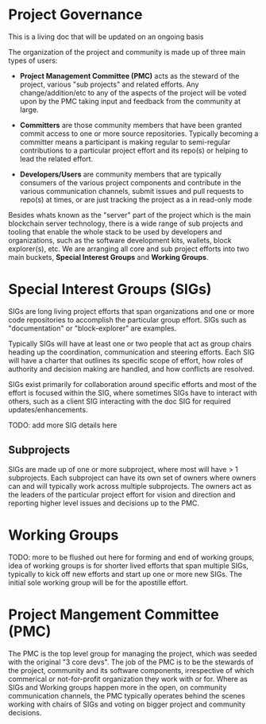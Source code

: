 # Project Governance

This is a living doc that will be updated on an ongoing basis

The organization of the project and community is made up of three main types of users:

* **Project Management Committee (PMC)** acts as the steward of the project, various "sub projects" and related efforts. Any change/addition/etc to any of the aspects of the project will be voted upon by the PMC taking input and feedback from the community at large.

* **Committers** are those community members that have been granted commit access to one or more source repositories.  Typically becoming a committer means a participant is making regular to semi-regular contributions to a particular project effort and its repo(s) or helping to lead the related effort.

* **Developers/Users** are community members that are typically consumers of the various project components and contribute in the various communication channels, submit issues and pull requests to repo(s) at times, or are just tracking the project as a in read-only mode

Besides whats known as the "server" part of the project which is the main blockchain server technology, there is a wide range of sub projects and tooling that enable the whole stack to be used by developers and organizations, such as the software development kits, wallets, block explorer(s), etc.  We are arranging all core and sub project efforts into two main buckets, **Special Interest Groups** and **Working Groups**.

# Special Interest Groups (SIGs)

SIGs are long living project efforts that span organizations and one or more code repositories to accomplish the particular group effort.  SIGs such as "documentation" or "block-explorer" are examples.

Typically SIGs will have at least one or two people that act as group chairs heading up the coordination, communication and steering efforts.  Each SIG will have a charter that outlines its specific scope of effort, how roles of authority and decision making are handled, and how conflicts are resolved.

SIGs exist primarily for collaboration around specific efforts and most of the effort is focused within the SIG, where sometimes SIGs have to interact with others, such as a client SIG interacting with the doc SIG for required updates/enhancements.

TODO: add more SIG details here

## Subprojects

SIGs are made up of one or more subproject, where most will have > 1 subprojects.  Each subproject can have its own set of owners where owners can and will typically work across multiple subprojects.  The owners act as the leaders of the particular project effort for vision and direction and reporting higher level issues and decisions up to the PMC.

# Working Groups

TODO: more to be flushed out here for forming and end of working groups, idea of working groups is for shorter lived efforts that span multiple SIGs, typically to kick off new efforts and start up one or more new SIGs.  The initial sole working group will be for the apostille effort.

# Project Mangement Committee (PMC)

The PMC is the top level group for managing the project, which was seeded with the original "3 core devs".  The job of the PMC is to be the stewards of the project, community and its software components, irrespective of which commerical or not-for-profit organization they work with or for.  Where as SIGs and Working groups happen more in the open, on community communication channels, the PMC typically operates behind the scenes working with chairs of SIGs and voting on bigger project and community decisions.